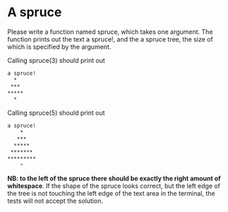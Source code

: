 
# A spruce

Please write a function named spruce, which takes one argument. The function prints out the text a spruce!, and the a spruce tree, the size of which is specified by the argument.

Calling spruce(3) should print out

```markdown
a spruce!
  *
 ***
*****
  *
```

Calling spruce(5) should print out

```markdown
a spruce!
    *
   ***
  *****
 *******
*********
    *
```

**NB: to the left of the spruce there should be exactly the right amount of whitespace**. If the shape of the spruce looks correct, but the left edge of the tree is not touching the left edge of the text area in the terminal, the tests will not accept the solution.
